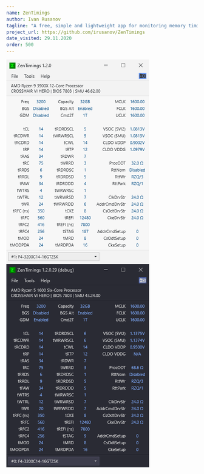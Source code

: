 ```yaml
---
name: ZenTimings
author: Ivan Rusanov
tagline: "A free, simple and lightweight app for monitoring memory timings on Ryzen platform."
project_url: https://github.com/irusanov/ZenTimings
date_visited: 29.11.2020
order: 500
---
```


![ZenTimings with light color scheme](../img/zen-timings-light.png)
![ZenTimings with dark color scheme](../img/zen-timings-dark.png)
